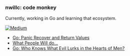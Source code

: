 ### nwillc: code monkey

Currently, working in Go and learning that ecosystem. 

[![Medium](https://img.shields.io/badge/medium-%2312100E.svg?&style=for-the-badge&logo=medium&logoColor=white)](https://medium.com/@nwillc)
<!-- BLOG-POST-LIST:START -->
- [Go: Panic Recover and Return Values](https://levelup.gitconnected.com/go-panic-recover-and-return-values-998ed3dbf464?source=rss-c9a4243d7014------2)
- [What People Will do…](https://nwillc.medium.com/what-people-will-do-3a078dc52447?source=rss-c9a4243d7014------2)
- [Go: Who Knows What Evil Lurks in the Hearts of Men?](https://levelup.gitconnected.com/go-who-knows-what-evil-lurks-in-the-hearts-of-men-1b14cbc69cdc?source=rss-c9a4243d7014------2)
<!-- BLOG-POST-LIST:END -->

